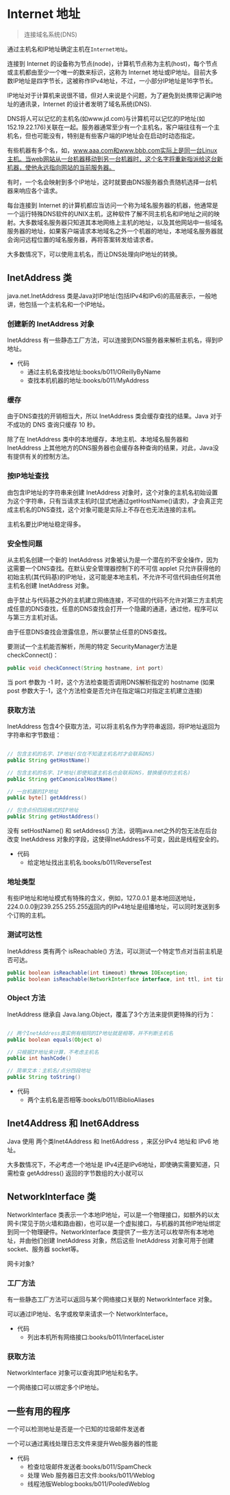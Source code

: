 #   Internet 地址

>   连接域名系统(DNS)

通过主机名和IP地址确定主机在`Internet地址`。

连接到 Internet 的设备称为节点(node)，计算机节点称为主机(host)，每个节点或主机都由至少一个唯一的数来标识，这称为 Internet 地址或IP地址。目前大多数IP地址是四字节长，这被称作IPv4地址，不过，一小部分IP地址是16字节长。

IP地址对于计算机来说很不错，但对人来说是个问题，为了避免到处携带记满IP地址的通讯录，Internet 的设计者发明了域名系统(DNS).

DNS将人可以记忆的主机名(如www.jd.com)与计算机可以记忆的IP地址(如152.19.22.176)关联在一起。服务器通常至少有一个主机名，客户端往往有一个主机名，但也可能没有，特别是有些客户端的IP地址会在启动时动态指定。

有些机器有多个名，如，www.aaa.com和www.bbb.com实际上是同一台Linux主机。当web网站从一台机器移动到另一台机器时，这个名字将重新指派给这台新机器，使他永远指向网站的当前服务器。

有时，一个名会映射到多个IP地址，这时就要由DNS服务器负责随机选择一台机器来响应各个请求。

每台连接到 Internet 的计算机都应当访问一个称为域名服务器的机器，他通常是一个运行特殊DNS软件的UNIX主机，这种软件了解不同主机名和IP地址之间的映射。大多数域名服务器只知道其本地网络上主机的地址，以及其他网站中一些域名服务器的地址，如果客户端请求本地域名之外一个机器的地址，本地域名服务器就会询问远程位置的域名服务器，再将答案转发给请求者。

大多数情况下，可以使用主机名，而让DNS处理向IP地址的转换。

##  InetAddress 类

java.net.InetAddress 类是Java对IP地址(包括IPv4和IPv6)的高层表示，一般地讲，他包括一个主机名和一个IP地址。

### 创建新的 InetAddress 对象

InetAddress 有一些静态工厂方法，可以连接到DNS服务器来解析主机名，得到IP地址。

-   代码
    -   通过主机名查找地址:books/b011/OReillyByName
    -   查找本机机器的地址:books/b011/MyAddress

### 缓存

由于DNS查找的开销相当大，所以 InetAddress 类会缓存查找的结果。Java 对于不成功的 DNS 查询只缓存 10 秒。

除了在 InetAddress 类中的本地缓存，本地主机、本地域名服务器和 InetAddress 上其他地方的DNS服务器也会缓存各种查询的结果，对此，Java没有提供有关的控制方法。

### 按IP地址查找

由包含IP地址的字符串来创建 InetAddress 对象时，这个对象的主机名初始设置为这个字符串，只有当请求主机时(显式地通过getHostName()请求)，才会真正完成主机名的DNS查找，这个对象可能是实际上不存在也无法连接的主机。

主机名要比IP地址稳定得多。

### 安全性问题

从主机名创建一个新的 InetAddress 对象被认为是一个潜在的不安全操作，因为这需要一个DNS查找。在默认安全管理器控制下的不可信 applet 只允许获得他的初始主机(其代码基)的IP地址，这可能是本地主机，不允许不可信代码由任何其他主机名创建 InetAddress 对象。

由于禁止与代码基之外的主机建立网络连接，不可信的代码不允许对第三方主机完成任意的DNS查找，任意的DNS查找会打开一个隐藏的通道，通过他，程序可以与第三方主机对话。

由于任意DNS查找会泄露信息，所以要禁止任意的DNS查找。

要测试一个主机能否解析，所用的特定 SecurityManager方法是 checkConnect()：

``` Java
public void checkConnect(String hostname, int port)
```

当 port 参数为 -1 时，这个方法检查能否调用DNS解析指定的 hostname (如果 post 参数大于-1，这个方法检查是否允许在指定端口对指定主机建立连接)


### 获取方法

InetAddress 包含4个获取方法，可以将主机名作为字符串返回，将IP地址返回为字符串和字节数组：

```Java

// 包含主机的名字、IP地址(仅在不知道主机名时才会联系DNS)
public String getHostName()

// 包含主机的名字、IP地址(即使知道主机名也会联系DNS，替换缓存的主机名)
public String getCanonicalHostName()

// 一台机器的IP地址
public byte[] getAddress()

// 包含点份四段格式的IP地址
public String getHostAddress()

```

没有 setHostName() 和 setAddress() 方法，说明java.net之外的包无法在后台改变 InetAddress 对象的字段，这使得InetAddress不可变，因此是线程安全的。

-   代码
    -   给定地址找出主机名:books/b011/ReverseTest

### 地址类型

有些IP地址和地址模式有特殊的含义，例如，127.0.0.1 是本地回送地址，224.0.0.0到239.255.255.255返回内的IPv4地址是组播地址，可以同时发送到多个订购的主机。

### 测试可达性

InetAddress 类有两个 isReachable() 方法，可以测试一个特定节点对当前主机是否可达。

```Java
public boolean isReachable(int timeout) throws IOException;
public boolean isReachable(NetworkInterface interface, int ttl, int timeout) throws IOException;

```

### Object 方法

InetAddress 继承自 Java.lang.Object，覆盖了3个方法来提供更特殊的行为：
```Java

// 两个InetAddress类实例有相同的IP地址就是相等，并不判断主机名
public boolean equals(Object o)

// 只根据IP地址来计算，不考虑主机名
public int hashCode()

// 简单文本：主机名/点分四段地址
public String toString()

```

-   代码
    -   两个主机名是否相等:books/b011/IBiblioAliases

##  Inet4Address 和 Inet6Address

Java 使用 两个类Inet4Address 和 Inet6Address ，来区分IPv4 地址和 IPv6 地址。

大多数情况下，不必考虑一个地址是 IPv4还是IPv6地址，即使确实需要知道，只需检查 getAddress() 返回的字节数组的大小就可以

##  NetworkInterface 类

NetworkInterface 类表示一个本地IP地址，可以是一个物理接口，如额外的以太网卡(常见于防火墙和路由器)，也可以是一个虚拟接口，与机器的其他IP地址绑定到同一个物理硬件。NetworkInterface 类提供了一些方法可以枚举所有本地地址，并由他们创建 InetAddress 对象，然后这些 InetAddress 对象可用于创建 socket、服务器 socket等。

网卡对象?

### 工厂方法

有一些静态工厂方法可以返回与某个网络接口关联的 NetworkInterface 对象。

可以通过IP地址、名字或枚举来请求一个 NetworkInterface。

-   代码
    -   列出本机所有网络接口:books/b011/InterfaceLister

### 获取方法

NetworkInterface 对象可以查询其IP地址和名字。

一个网络接口可以绑定多个IP地址。


##  一些有用的程序

一个可以检测地址是否是一个已知的垃圾邮件发送者

一个可以通过离线处理日志文件来提升Web服务器的性能

-   代码
    -   检查垃圾邮件发送者:books/b011/SpamCheck
    -   处理 Web 服务器日志文件:books/b011/Weblog
    -   线程池版Weblog:books/b011/PooledWeblog
